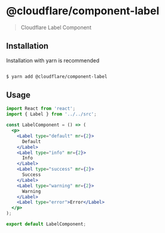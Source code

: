 # @cloudflare/component-label

> Cloudflare Label Component

## Installation
Installation with yarn is recommended

```sh

$ yarn add @cloudflare/component-label

```

## Usage

```jsx
import React from 'react';
import { Label } from '../../src';

const LabelComponent = () => (
  <p>
    <Label type="default" mr={2}>
      Default
    </Label>
    <Label type="info" mr={2}>
      Info
    </Label>
    <Label type="success" mr={2}>
      Success
    </Label>
    <Label type="warning" mr={2}>
      Warning
    </Label>
    <Label type="error">Error</Label>
  </p>
);

export default LabelComponent;

```


